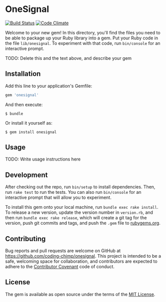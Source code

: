 # OneSignal

[![Build Status][trb]][trl] [![Code Climate][ccb]][ccl]

Welcome to your new gem! In this directory, you'll find the files you need to be able to package up your Ruby library into a gem. Put your Ruby code in the file `lib/onesignal`. To experiment with that code, run `bin/console` for an interactive prompt.

TODO: Delete this and the text above, and describe your gem

## Installation

Add this line to your application's Gemfile:

```ruby
gem 'onesignal'
```

And then execute:

    $ bundle

Or install it yourself as:

    $ gem install onesignal

## Usage

TODO: Write usage instructions here

## Development

After checking out the repo, run `bin/setup` to install dependencies. Then, run `rake test` to run the tests. You can also run `bin/console` for an interactive prompt that will allow you to experiment.

To install this gem onto your local machine, run `bundle exec rake install`. To release a new version, update the version number in `version.rb`, and then run `bundle exec rake release`, which will create a git tag for the version, push git commits and tags, and push the `.gem` file to [rubygems.org](https://rubygems.org).

## Contributing

Bug reports and pull requests are welcome on GitHub at https://github.com/coding-chimp/onesignal. This project is intended to be a safe, welcoming space for collaboration, and contributors are expected to adhere to the [Contributor Covenant](http://contributor-covenant.org) code of conduct.


## License

The gem is available as open source under the terms of the [MIT License](http://opensource.org/licenses/MIT).

[trb]: https://travis-ci.org/coding-chimp/onesignal.svg?branch=master
[trl]: https://travis-ci.org/coding-chimp/onesignal
[ccb]: https://codeclimate.com/github/coding-chimp/onesignal/badges/gpa.svg
[ccl]: https://codeclimate.com/github/coding-chimp/onesignal
